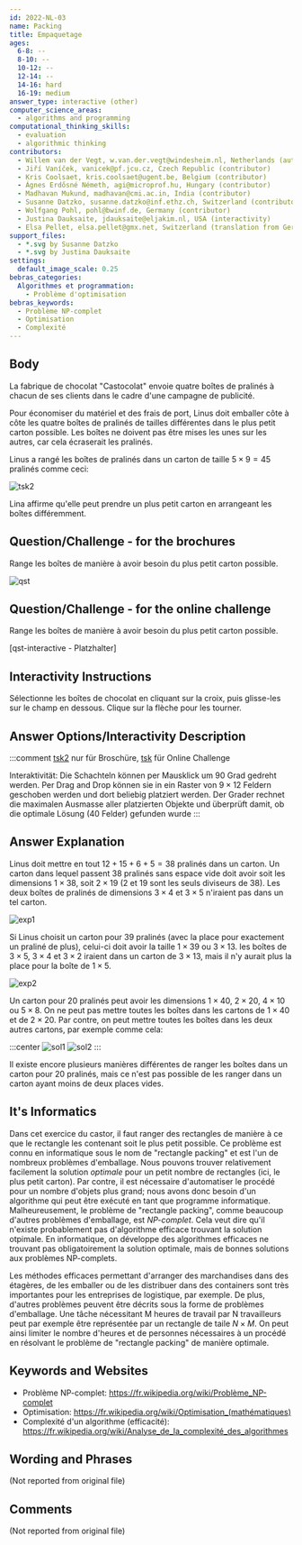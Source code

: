 ```yaml
---
id: 2022-NL-03
name: Packing
title: Empaquetage
ages:
  6-8: --
  8-10: --
  10-12: --
  12-14: --
  14-16: hard
  16-19: medium
answer_type: interactive (other)
computer_science_areas:
  - algorithms and programming
computational_thinking_skills:
  - evaluation
  - algorithmic thinking
contributors:
  - Willem van der Vegt, w.van.der.vegt@windesheim.nl, Netherlands (author)
  - Jiří Vaníček, vanicek@pf.jcu.cz, Czech Republic (contributor)
  - Kris Coolsaet, kris.coolsaet@ugent.be, Belgium (contributor)
  - Ágnes Erdősné Németh, agi@microprof.hu, Hungary (contributor)
  - Madhavan Mukund, madhavan@cmi.ac.in, India (contributor)
  - Susanne Datzko, susanne.datzko@inf.ethz.ch, Switzerland (contributor, translation from English into German, graphics)
  - Wolfgang Pohl, pohl@bwinf.de, Germany (contributor)
  - Justina Dauksaite, jdauksaite@eljakim.nl, USA (interactivity)
  - Elsa Pellet, elsa.pellet@gmx.net, Switzerland (translation from German into French)
support_files:
  - *.svg by Susanne Datzko
  - *.svg by Justina Dauksaite
settings:
  default_image_scale: 0.25
bebras_categories:
  Algorithmes et programmation:
    - Problème d'optimisation
bebras_keywords:
  - Problème NP-complet
  - Optimisation
  - Complexité
---
```


[exp1]: graphics/2022-NL-03-explanation01.svg "Explication 1"
[exp2]: graphics/2022-NL-03-explanation02.svg "Explication 2"
[sol1]: graphics/2022-NL-03-solution01.svg "Solution 1"
[sol2]: graphics/2022-NL-03-solution02.svg "Solution 2"
[tsk]: graphics/2022-NL-03-taskbody.svg 
[tsk2]: graphics/2022-NL-03-taskbody02.svg "Texte de l'exercice 2"
[qst]: graphics/2022-NL-03-question.svg "Carton vide et 4 boîtes de pralinés"


## Body

La fabrique de chocolat "Castocolat" envoie quatre boîtes de pralinés à chacun de ses clients dans le cadre d'une campagne de publicité.

Pour économiser du matériel et des frais de port, Linus doit emballer côte à côte les quatre boîtes de pralinés de tailles différentes dans le plus petit carton possible. Les boîtes ne doivent pas être mises les unes sur les autres, car cela écraserait les pralinés.

Linus a rangé les boîtes de pralinés dans un carton de taille $5 \times 9 = 45$ pralinés comme ceci:

![tsk2]

Lina affirme qu'elle peut prendre un plus petit carton en arrangeant les boîtes différemment.


## Question/Challenge - for the brochures

Range les boîtes de manière à avoir besoin du plus petit carton possible.

![qst]


## Question/Challenge - for the online challenge

Range les boîtes de manière à avoir besoin du plus petit carton possible.

[qst-interactive - Platzhalter]


## Interactivity Instructions

Sélectionne les boîtes de chocolat en cliquant sur la croix, puis glisse-les sur le champ en dessous. Clique sur la flèche pour les tourner.

## Answer Options/Interactivity Description

<!-- empty -->

:::comment
[tsk2] nur für Broschüre, [tsk] für Online Challenge

Interaktivität: Die Schachteln können per Mausklick um 90 Grad gedreht werden. Per Drag and Drop können sie in ein Raster von $9 \times 12$ Feldern geschoben werden und dort beliebig platziert werden. Der Grader rechnet die maximalen Ausmasse aller platzierten Objekte und überprüft damit, ob die optimale Lösung (40 Felder) gefunden wurde
:::


## Answer Explanation

Linus doit mettre en tout $12 + 15 + 6 + 5 = 38$ pralinés dans un carton. Un carton dans lequel passent 38 pralinés sans espace vide doit avoir soit les dimensions $1 \times 38$, soit $2 \times 19$ (2 et 19 sont les seuls diviseurs de 38). Les deux boîtes de pralinés de dimensions $3 \times 4$ et $3 \times 5$ n'iraient pas dans un tel carton.

![exp1]

Si Linus choisit un carton pour 39 pralinés (avec la place pour exactement un praliné de plus), celui-ci doit avoir la taille $1 \times 39$ ou $3 \times 13$. les boîtes de $3 \times 5$, $3 \times 4$ et $3 \times 2$ iraient dans un carton de $3 \times 13$, mais il n'y aurait plus la place pour la boîte de $1 \times 5$.

![exp2]

Un carton pour 20 pralinés peut avoir les dimensions $1 \times 40$, $2 \times 20$, $4 \times 10$ ou $5 \times 8$. On ne peut pas mettre toutes les boîtes dans les cartons de $1 \times 40$ et de $2 \times 20$. Par contre, on peut mettre toutes les boîtes dans les deux autres cartons, par exemple comme cela:

:::center
![sol1] ![sol2]
:::

Il existe encore plusieurs manières différentes de ranger les boîtes dans un carton pour 20 pralinés, mais ce n'est pas possible de les ranger dans un carton ayant moins de deux places vides.


## It's Informatics

Dans cet exercice du castor, il faut ranger des rectangles de manière à ce que le rectangle les contenant soit le plus petit possible. Ce problème est connu en informatique sous le nom de "rectangle packing" et est l'un de nombreux problèmes d'emballage. Nous pouvons trouver relativement facilement la solution _optimale_ pour un petit nombre de rectangles (ici, le plus petit carton). Par contre, il est nécessaire d'automatiser le procédé pour un nombre d'objets plus grand; nous avons donc besoin d'un algorithme qui peut être exécuté en tant que programme informatique. Malheureusement, le problème de "rectangle packing", comme beaucoup d'autres problèmes d'emballage, est _NP-complet_. Cela veut dire qu'il n'existe probablement pas d'algorithme efficace trouvant la solution otpimale. En informatique, on développe des algorithmes efficaces ne trouvant pas obligatoirement la solution optimale, mais de bonnes solutions aux problèmes NP-complets.

Les méthodes efficaces permettant d'arranger des marchandises dans des étagères, de les emballer ou de les distribuer dans des containers sont très importantes pour les entreprises de logistique, par exemple. De plus, d'autres problèmes peuvent être décrits sous la forme de problèmes d'emballage. Une tâche nécessitant M heures de travail par N travailleurs peut par exemple être représentée par un rectangle de taile $N \times M$. On peut ainsi limiter le nombre d'heures et de personnes nécessaires à un procédé en résolvant le problème de "rectangle packing" de manière optimale.


## Keywords and Websites

 - Problème NP-complet: https://fr.wikipedia.org/wiki/Problème_NP-complet
 - Optimisation: https://fr.wikipedia.org/wiki/Optimisation_(mathématiques)
 - Complexité d'un algorithme (efficacité): https://fr.wikipedia.org/wiki/Analyse_de_la_complexité_des_algorithmes


## Wording and Phrases

(Not reported from original file)


## Comments

(Not reported from original file)
